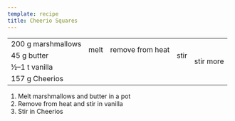 ```yaml
---
template: recipe
title: Cheerio Squares
---
```


<table>
  <tr>
    <td>200 g marshmallows</td>
    <td rowspan="2">melt</td>
    <td rowspan="2">remove from heat</td>
    <td rowspan="3">stir</td>
    <td rowspan="4">stir more</td>
  </tr>
  <tr>
    <td>45 g butter</td>
  </tr>
  <tr>
    <td>&half;&ndash;1 t vanilla</td>
    <td colspan="2" class="righthide">&nbsp;</td>
  </tr>
  <tr>
    <td>157 g Cheerios</td>
    <td colspan="3" class="righthide">&nbsp;</td>
  </tr>
</table>

1. Melt marshmallows and butter in a pot
2. Remove from heat and stir in vanilla
3. Stir in Cheerios